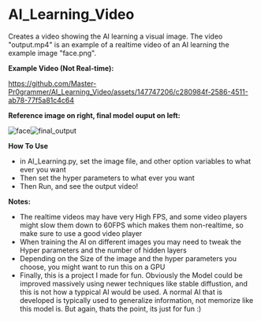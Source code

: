 # AI_Learning_Video
Creates a video showing the AI learning a visual image. The video "output.mp4" is an example of a realtime video of an AI learning the example image "face.png".

**Example Video (Not Real-time):**

https://github.com/Master-Pr0grammer/AI_Learning_Video/assets/147747206/c280984f-2586-4511-ab78-77f5a81c4c64

**Reference image on right, final model ouput on left:**

![face](https://github.com/Master-Pr0grammer/AI_Learning_Video/assets/147747206/a3e1b4c5-7b77-46c0-94aa-60b1e02c8d26)![final_output](https://github.com/Master-Pr0grammer/AI_Learning_Video/assets/147747206/3f4ceb7d-7897-4f9d-ac2d-1ce395eff1a4)



**How To Use**
* in AI_Learning.py, set the image file, and other option variables to what ever you want
* Then set the hyper parameters to what ever you want
* Then Run, and see the output video!

**Notes:**
* The realtime videos may have very High FPS, and some video players might slow them down to 60FPS which makes them non-realtime, so make sure to use a good video player
* When training the AI on different images you may need to tweak the Hyper parameters and the number of hidden layers
* Depending on the Size of the image and the hyper parameters you choose, you might want to run this on a GPU
* Finally, this is a project I made for fun. Obviously the Model could be improved massively using newer techniques like stable diffustion, and this is not how a typpical AI would be used. A normal AI that is developed is typically used to generalize information, not memorize like this model is. But again, thats the point, its just for fun :)
